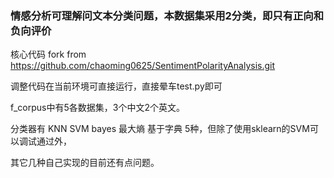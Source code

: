
### 情感分析可理解问文本分类问题，本数据集采用2分类，即只有正向和负向评价

 核心代码 fork from https://github.com/chaoming0625/SentimentPolarityAnalysis.git
  
 调整代码在当前环境可直接运行，直接晕车test.py即可
  
 f_corpus中有5各数据集，3个中文2个英文。
 
 分类器有 KNN SVM bayes 最大熵 基于字典 5种，但除了使用sklearn的SVM可以调试通过外，
 
 其它几种自己实现的目前还有点问题。
 